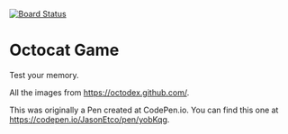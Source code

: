 [![Board Status](https://dev.azure.com/bechirjebali1/11885089-3489-41d7-a36c-a63af8faaacd/db34446d-a13f-485d-9a0a-06c28c0cf7c8/_apis/work/boardbadge/f2fac193-6b69-4cee-9e17-d3a843b3a028)](https://dev.azure.com/bechirjebali1/11885089-3489-41d7-a36c-a63af8faaacd/_boards/board/t/db34446d-a13f-485d-9a0a-06c28c0cf7c8/Microsoft.RequirementCategory)
# Octocat Game
Test your memory.

All the images from https://octodex.github.com/.

This was originally a Pen created at CodePen.io. You can find this one at https://codepen.io/JasonEtco/pen/yobKqg.
